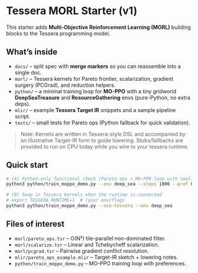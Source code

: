 # Tessera MORL Starter (v1)

This starter adds **Multi-Objective Reinforcement Learning (MORL)** building blocks to the Tessera programming model.

## What’s inside
- `docs/` – split spec with **merge markers** so you can reassemble into a single doc.
- `morl/` – Tessera kernels for Pareto frontier, scalarization, gradient surgery (PCGrad), and reduction helpers.
- `python/` – a minimal training loop for **MO-PPO** with a tiny gridworld **DeepSeaTreasure** and **ResourceGathering** envs (pure-Python, no extra deps).
- `mlir/` – example **Tessera Target IR** snippets and a sample pipeline script.
- `tests/` – small tests for Pareto ops (Python fallback for quick validation).

> Note: Kernels are written in Tessera-style DSL and accompanied by an illustrative Target-IR form to guide lowering. Stubs/fallbacks are provided to run on CPU today while you wire to your tessera runtime.

## Quick start
```bash
# (A) Python-only functional check (Pareto ops + MO-PPO loop with small nets)
python3 python/train_moppo_demo.py --env deep_sea --steps 1000 --pref 0.5,0.5

# (B) Swap in Tessera kernels when the runtime is connected
# export TESSERA_RUNTIME=1  # (your env/flag)
python3 python/train_moppo_demo.py --use-tessera --env deep_sea
```

## Files of interest
- `morl/pareto_ops.tsr` – O(N²) tile-parallel non-dominated filter.
- `morl/scalarize.tsr` – Linear and Tchebycheff scalarization.
- `morl/pcgrad.tsr` – Pairwise gradient conflict resolution.
- `mlir/pareto_ops_example.mlir` – Target-IR sketch + lowering notes.
- `python/train_moppo_demo.py` – MO-PPO training loop with preferences.
